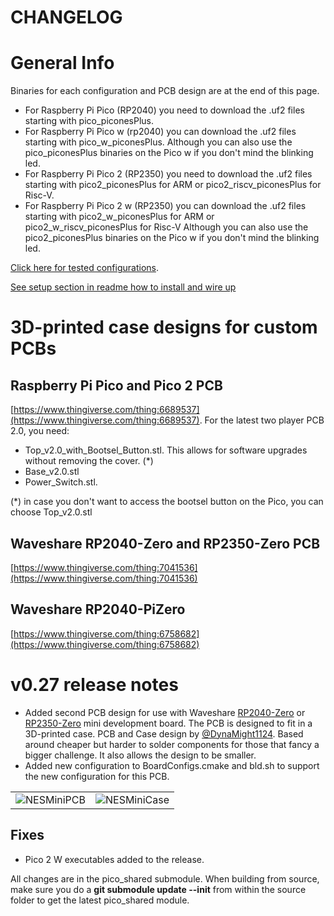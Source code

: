 # CHANGELOG

# General Info

Binaries for each configuration and PCB design are at the end of this page.

- For Raspberry Pi Pico (RP2040) you need to download the .uf2 files starting with pico_piconesPlus.
- For Raspberry Pi Pico w (rp2040) you can download the .uf2 files starting with pico_w_piconesPlus. Although you can also use the pico_piconesPlus binaries on the Pico w if you don't mind the blinking led.
- For Raspberry Pi Pico 2 (RP2350) you need to download the .uf2 files starting with pico2_piconesPlus for ARM or pico2_riscv_piconesPlus  for Risc-V. 
- For Raspberry Pi Pico 2 w (RP2350) you can download the .uf2 files starting with pico2_w_piconesPlus for ARM or pico2_w_riscv_piconesPlus for Risc-V Although you can also use the pico2_piconesPlus binaries on the Pico w if you don't mind the blinking led.

[Click here for tested configurations](testresults.md).

[See setup section in readme how to install and wire up](https://github.com/fhoedemakers/pico-infonesPlus#pico-setup)

# 3D-printed case designs for custom PCBs

## Raspberry Pi Pico and Pico 2 PCB

[https://www.thingiverse.com/thing:6689537](https://www.thingiverse.com/thing:6689537). 
For the latest two player PCB 2.0, you need:

- Top_v2.0_with_Bootsel_Button.stl. This allows for software upgrades without removing the cover. (*)
- Base_v2.0.stl
- Power_Switch.stl.

(*) in case you don't want to access the bootsel button on the Pico, you can choose Top_v2.0.stl

## Waveshare RP2040-Zero and RP2350-Zero PCB

[https://www.thingiverse.com/thing:7041536](https://www.thingiverse.com/thing:7041536)

## Waveshare RP2040-PiZero

[https://www.thingiverse.com/thing:6758682](https://www.thingiverse.com/thing:6758682)

# v0.27 release notes 

- Added second PCB design for use with Waveshare [RP2040-Zero](https://www.waveshare.com/rp2040-zero.htm) or [RP2350-Zero](https://www.waveshare.com/rp2350-zero.htm) mini development board. The PCB is designed to fit in a 3D-printed case. PCB and Case design by [@DynaMight1124](https://github.com/DynaMight1124).
Based around cheaper but harder to solder components for those that fancy a bigger challenge. It also allows the design to be smaller.
- Added new configuration to BoardConfigs.cmake and bld.sh to support the new configuration for this PCB.

| | |
| ---- | ---- |
| ![NESMiniPCB](https://github.com/user-attachments/assets/64696de1-2896-4a9c-94e9-692f125c55b6) | ![NESMiniCase](https://github.com/user-attachments/assets/a68f31ff-529f-49fb-9ec4-f3512c8e9e38) |


## Fixes
- Pico 2 W executables added to the release.

All changes are in the pico_shared submodule. When building from source, make sure you do a **git submodule update --init** from within the source folder to get the latest pico_shared module.

